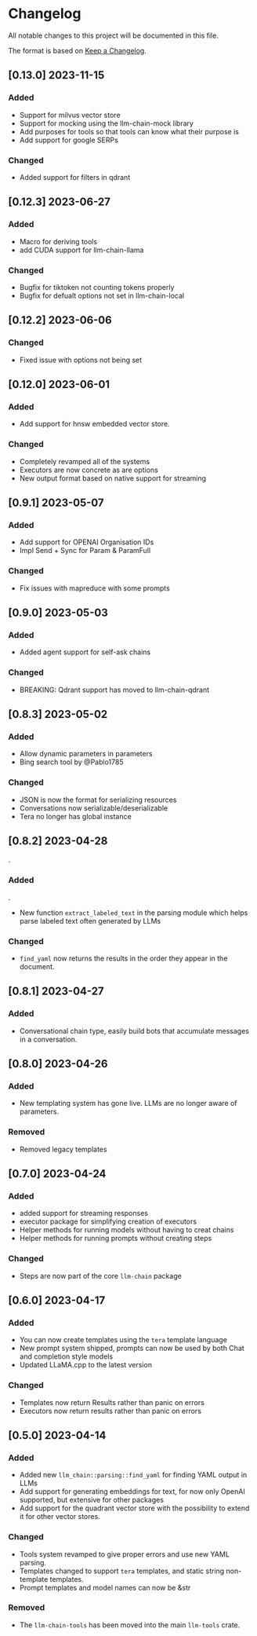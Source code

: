# Changelog

All notable changes to this project will be documented in this file.

<!-- next-header -->

The format is based on [Keep a Changelog](https://keepachangelog.com/en/1.0.0/).

## [0.13.0] 2023-11-15

### Added

- Support for milvus vector store
- Support for mocking using the llm-chain-mock library
- Add purposes for tools so that tools can know what their purpose is
- Add support for google SERPs

### Changed

- Added support for filters in qdrant

## [0.12.3] 2023-06-27

### Added

- Macro for deriving tools
- add CUDA support for llm-chain-llama

### Changed

- Bugfix for tiktoken not counting tokens properly
- Bugfix for defualt options not set in llm-chain-local

## [0.12.2] 2023-06-06

### Changed

- Fixed issue with options not being set

## [0.12.0] 2023-06-01

### Added

- Add support for hnsw embedded vector store.

### Changed

- Completely revamped all of the systems
- Executors are now concrete as are options
- New output format based on native support for streaming

## [0.9.1] 2023-05-07

### Added

- Add support for OPENAI Organisation IDs
- Impl Send + Sync for Param & ParamFull

### Changed

- Fix issues with mapreduce with some prompts

## [0.9.0] 2023-05-03

### Added

- Added agent support for self-ask chains

### Changed

- BREAKING: Qdrant support has moved to llm-chain-qdrant

## [0.8.3] 2023-05-02

### Added

- Allow dynamic parameters in parameters
- Bing search tool by @Pablo1785

### Changed

- JSON is now the format for serializing resources
- Conversations now serializable/deserializable
- Tera no longer has global instance

## [0.8.2] 2023-04-28
.
### Added
.
- New function `extract_labeled_text` in the parsing module which helps parse labeled text often generated by LLMs

### Changed

- `find_yaml` now returns the results in the order they appear in the document.

## [0.8.1] 2023-04-27

### Added

- Conversational chain type, easily build bots that accumulate messages in a conversation.

## [0.8.0] 2023-04-26

### Added

- New templating system has gone live. LLMs are no longer aware of parameters.

### Removed

- Removed legacy templates

## [0.7.0] 2023-04-24

### Added

- added support for streaming responses
- executor package for simplifying creation of executors
- Helper methods for running models without having to creat chains
- Helper methods for running prompts without creating steps

### Changed

- Steps are now part of the core `llm-chain` package

## [0.6.0] 2023-04-17

### Added

- You can now create templates using the `tera` template language
- New prompt system shipped, prompts can now be used by both Chat and completion style models
- Updated LLaMA.cpp to the latest version

### Changed

- Templates now return Results rather than panic on errors
- Executors now return results rather than panic on errors

## [0.5.0] 2023-04-14

### Added

- Added new `llm_chain::parsing::find_yaml` for finding YAML output in LLMs
- Add support for generating embeddings for text, for now only OpenAI supported, but extensive for other packages
- Add support for the quadrant vector store with the possibility to extend it for other vector stores.

### Changed

- Tools system revamped to give proper errors and use new YAML parsing.
- Templates changed to support `tera` templates, and static string non-template templates.
- Prompt templates and model names can now be &str

### Removed

- The `llm-chain-tools` has been moved into the main `llm-tools` crate.

<!-- next-url -->
